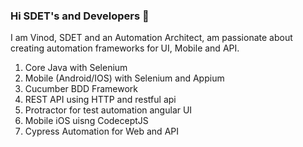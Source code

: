 ### Hi SDET's  and Developers 👋

I am Vinod, SDET and an Automation Architect,  am passionate about creating automation frameworks for UI, Mobile and API.

1) Core Java with Selenium
2) Mobile (Android/IOS) with Selenium and Appium
3) Cucumber BDD Framework
4) REST API using HTTP and restful api
5) Protractor for test automation angular UI
6) Mobile iOS uisng CodeceptJS
7) Cypress Automation for Web and API

<!--
**viinodk/viinodk** is a ✨ _special_ ✨ repository because its `README.md` (this file) appears on your GitHub profile.

Here are some ideas to get you started:

- 🔭 I’m currently working on ...
- 🌱 I’m currently learning ...
- 👯 I’m looking to collaborate on ...
- 🤔 I’m looking for help with ...
- 💬 Ask me about ...
- 📫 How to reach me: ...
- 😄 Pronouns: ...
- ⚡ Fun fact: ...
-->
